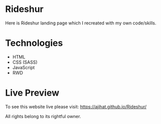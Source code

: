 # Rideshur
Here is Rideshur landing page which I recreated with my own code/skills.
# Technologies
- HTML
- CSS (SASS)
- JavaScript
- RWD
# Live Preview
To see this website live please visit: 
https://ajihat.github.io/Rideshur/




All rights belong to its rightful owner.

